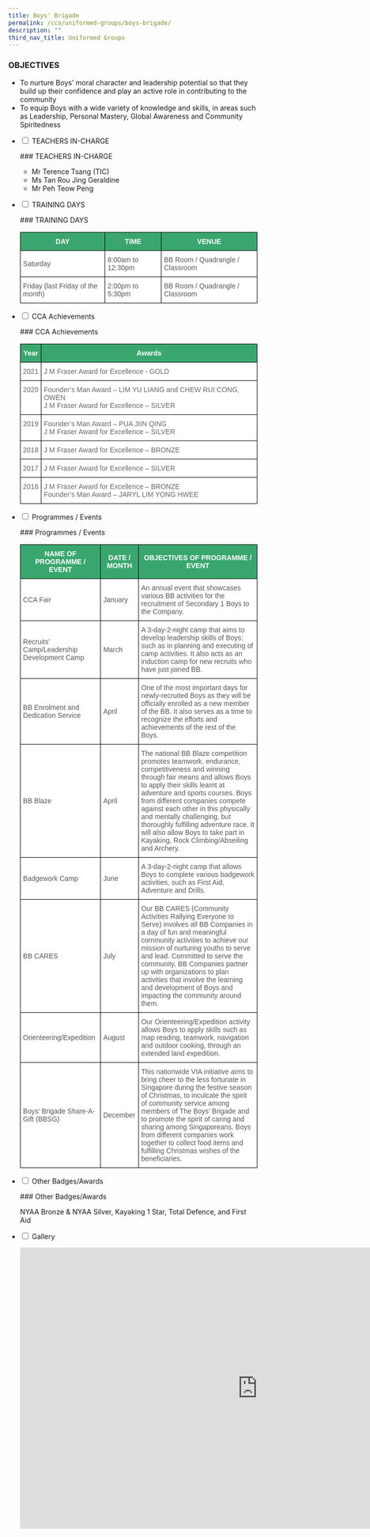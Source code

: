 ```yaml
---
title: Boys' Brigade
permalink: /cca/uniformed-groups/boys-brigade/
description: ""
third_nav_title: Uniformed Groups
---
```

### OBJECTIVES

*   To nurture Boys’ moral character and leadership potential so that they build up their confidence and play an active role in contributing to the community
*   To equip Boys with a wide variety of knowledge and skills, in areas such as Leadership, Personal Mastery, Global Awareness and Community Spiritedness

  
<ul class="jekyllcodex_accordion">
<li><input type="checkbox" id="accordion1">
<label for="accordion1">TEACHERS IN-CHARGE</label><div>

<p>
### TEACHERS IN-CHARGE

*   Mr Terence Tsang (TIC)
*   Ms Tan Rou Jing Geraldine
*   Mr Peh Teow Peng</p>
</div></li>

<li><input type="checkbox" id="accordion2">
<label for="accordion2">TRAINING DAYS</label><div>
<p>
### TRAINING DAYS
<style type="text/css">
.tg  {border-collapse:collapse;border-spacing:0;}
.tg td{border-color:black;border-style:solid;border-width:1px;font-family:Arial, sans-serif;font-size:14px;
  overflow:hidden;padding:10px 5px;word-break:normal;}
.tg th{border-color:black;border-style:solid;border-width:1px;font-family:Arial, sans-serif;font-size:14px;
  font-weight:normal;overflow:hidden;padding:10px 5px;word-break:normal;}
.tg .tg-k0s0{background-color:#3AA66F;color:#FFF;font-weight:bold;text-align:center;vertical-align:middle}
.tg .tg-mwz3{background-color:#FFF;color:#565656;text-align:left;vertical-align:middle}
</style>
<table class="tg">
<thead>
  <tr>
    <th class="tg-k0s0"><span style="color:#FFF;background-color:#3AA66F">DAY</span></th>
    <th class="tg-k0s0"><span style="color:#FFF;background-color:#3AA66F">TIME</span></th>
    <th class="tg-k0s0"><span style="color:#FFF;background-color:#3AA66F">VENUE</span></th>
  </tr>
</thead>
	<tbody>
  <tr>
    <td class="tg-mwz3"><span style="color:#565656">Saturday</span></td>
    <td class="tg-mwz3"><span style="color:#565656">8:00am to 12:30pm</span></td>
    <td class="tg-mwz3"><span style="color:#565656">BB Room / Quadrangle / Classroom</span></td>
  </tr><tr>
    <td class="tg-mwz3"><span style="color:#565656">Friday (last Friday of the month)</span></td>
    <td class="tg-mwz3"><span style="color:#565656">2:00pm to 5:30pm</span></td>
    <td class="tg-mwz3"><span style="color:#565656">BB Room / Quadrangle / Classroom</span></td>
  </tr></tbody></table>
</p>	</div></li>

<li><input type="checkbox" id="accordion3">
<label for="accordion3">CCA Achievements</label><div>	

<p>
### CCA Achievements

<style type="text/css">
.tg  {border-collapse:collapse;border-spacing:0;}
.tg td{border-color:black;border-style:solid;border-width:1px;font-family:Arial, sans-serif;font-size:14px;
  overflow:hidden;padding:10px 5px;word-break:normal;}
.tg th{border-color:black;border-style:solid;border-width:1px;font-family:Arial, sans-serif;font-size:14px;
  font-weight:normal;overflow:hidden;padding:10px 5px;word-break:normal;}
.tg .tg-k0s0{background-color:#3AA66F;color:#FFF;font-weight:bold;text-align:center;vertical-align:middle}
.tg .tg-zqva{background-color:#FFF;color:#666;text-align:center;vertical-align:top}
.tg .tg-cmm0{background-color:#FFF;color:#666;text-align:left;vertical-align:top}
</style>
<table class="tg">
<thead>
  <tr>
    <th class="tg-k0s0"><span style="color:#FFF;background-color:#3AA66F">Year</span></th>
    <th class="tg-k0s0"><span style="color:#FFF;background-color:#3AA66F">Awards</span></th>
  </tr>
</thead>
<tbody>
	<tr>
    <td class="tg-zqva">2021</td>
    <td class="tg-cmm0">J M Fraser Award for Excellence - GOLD<br></td>
  </tr>
  <tr>
    <td class="tg-zqva">2020</td>
    <td class="tg-cmm0">Founder’s Man Award – LIM YU LIANG and CHEW RUI CONG, OWEN<br>J M Fraser Award for Excellence – SILVER</td>
  </tr>
  <tr>
    <td class="tg-zqva">2019</td>
    <td class="tg-cmm0">Founder’s Man Award – PUA JIIN QING<br>J M Fraser Award for Excellence – SILVER</td>
  </tr>
  <tr>
    <td class="tg-zqva">2018</td>
    <td class="tg-cmm0">J M Fraser Award for Excellence – BRONZE<br></td>
  </tr>
 <tr>
    <td class="tg-zqva">2017</td>
    <td class="tg-cmm0">J M Fraser Award for Excellence – SILVER<br></td>
  </tr>
 <tr>
    <td class="tg-zqva">2016</td>
    <td class="tg-cmm0">J M Fraser Award for Excellence – BRONZE<br>Founder’s Man Award – JARYL LIM YONG HWEE</td>
  </tr>
  
</tbody>
</table>

</p></div></li>

<li><input type="checkbox" id="accordion3">
<label for="accordion3">Programmes / Events</label><div>

<p>
### Programmes / Events

<style type="text/css">
.tg  {border-collapse:collapse;border-spacing:0;}
.tg td{border-color:black;border-style:solid;border-width:1px;font-family:Arial, sans-serif;font-size:14px;
  overflow:hidden;padding:10px 5px;word-break:normal;}
.tg th{border-color:black;border-style:solid;border-width:1px;font-family:Arial, sans-serif;font-size:14px;
  font-weight:normal;overflow:hidden;padding:10px 5px;word-break:normal;}
.tg .tg-k0s0{background-color:#3AA66F;color:#FFF;font-weight:bold;text-align:center;vertical-align:middle}
.tg .tg-mwz3{background-color:#FFF;color:#565656;text-align:left;vertical-align:middle}
.tg .tg-njgx{background-color:#FFF;color:#565656;text-align:left;vertical-align:top}
</style>
<table class="tg">
<thead>
  <tr>
    <th class="tg-k0s0"><span style="color:#FFF;background-color:#3AA66F">NAME OF PROGRAMME / EVENT</span></th>
    <th class="tg-k0s0"><span style="color:#FFF;background-color:#3AA66F">DATE / MONTH</span></th>
    <th class="tg-k0s0"><span style="color:#FFF;background-color:#3AA66F">OBJECTIVES OF PROGRAMME / EVENT</span></th>
  </tr>
</thead>
<tbody>
  <tr>
    <td class="tg-mwz3"><span style="color:#565656">CCA Fair</span></td>
    <td class="tg-mwz3"><span style="color:#565656">January</span></td>
    <td class="tg-mwz3"><span style="color:#565656">An annual event that showcases various BB activities for the recruitment of Secondary 1 Boys to the Company. </span></td>
  </tr>
  <tr>
    <td class="tg-mwz3"><span style="color:#565656">Recruits’ Camp/Leadership Development Camp</span></td>
    <td class="tg-mwz3"><span style="color:#565656">March</span></td>
    <td class="tg-mwz3"><span style="color:#565656">A 3-day-2-night camp that aims to develop leadership skills of Boys; such as in planning and executing of camp activities. It also acts as an induction camp for new recruits who have just joined BB.</span></td>
  </tr>
  <tr>
    <td class="tg-mwz3"><span style="color:#565656">BB Enrolment and Dedication Service</span></td>
    <td class="tg-mwz3"><span style="color:#565656">April</span></td>
    <td class="tg-mwz3"><span style="color:#565656">One of the most important days for newly-recruited Boys as they will be officially enrolled as a new member of the BB. It also serves as a time to recognize the efforts and achievements of the rest of the Boys.</span></td>
  </tr>
  <tr>
    <td class="tg-mwz3"><span style="color:#565656">BB Blaze</span></td>
    <td class="tg-mwz3"><span style="color:#565656">April</span></td>
    <td class="tg-njgx">The national BB Blaze competition promotes teamwork, endurance, competitiveness and winning through fair means and allows Boys to apply their skills learnt at adventure and sports courses. Boys from different companies compete against each other in this physically and mentally challenging, but thoroughly fulfilling adventure race. It will also allow Boys to take part in Kayaking, Rock Climbing/Abseiling and Archery.</td>
  </tr>
  <tr>
    <td class="tg-mwz3"><span style="color:#565656">Badgework Camp</span></td>
    <td class="tg-mwz3"><span style="color:#565656">June</span></td>
    <td class="tg-mwz3"><span style="color:#565656">A 3-day-2-night camp that allows Boys to complete various badgework activities, such as First Aid, Adventure and Drills.</span></td>
  </tr>
  
  <tr>
    <td class="tg-mwz3"><span style="color:#565656">BB CARES</span></td>
    <td class="tg-mwz3"><span style="color:#565656">July</span></td>
    <td class="tg-mwz3"><span style="color:#565656">Our BB CARES (Community Activities Rallying Everyone to Serve) involves all BB Companies in a day of fun and meaningful community activities to achieve our mission of nurturing youths to serve and lead. Committed to serve the community, BB Companies partner up with organizations to plan activities that involve the learning and development of Boys and impacting the community around them.</span></td>
  </tr>
  <tr>
    <td class="tg-mwz3"><span style="color:#565656">Orienteering/Expedition </span></td>
    <td class="tg-mwz3"><span style="color:#565656">August</span></td>
    <td class="tg-mwz3"><span style="color:#565656">Our Orienteering/Expedition activity allows Boys to apply skills such as map reading, teamwork, navigation and outdoor cooking, through an extended land expedition.</span></td>
  </tr>
  <tr>
    <td class="tg-mwz3"><span style="color:#565656">Boys’ Brigade Share-A-Gift (BBSG)</span></td>
    <td class="tg-mwz3"><span style="color:#565656">December</span></td>
    <td class="tg-njgx"><span style="background-color:initial">This nationwide VIA initiative aims to bring cheer to the less fortunate in Singapore during the festive season of Christmas, to inculcate the spirit of community service among members of The Boys’ Brigade and to promote the spirit of caring and sharing among Singaporeans. Boys from different companies work together to collect food items and fulfilling Christmas wishes of the beneficiaries.
</span></td></tr></tbody></table>
</p></div></li>

<li><input type="checkbox" id="accordion4">
<label for="accordion3">Other Badges/Awards</label><div>
<p>		
### Other Badges/Awards
</p><p>
NYAA Bronze &amp; NYAA Silver, Kayaking 1 Star, Total Defence, and First Aid </p></div></li>

<li><input type="checkbox" id="accordion5">
<label for="accordion3">Gallery</label><div>
<p>
<iframe src="https://docs.google.com/presentation/d/e/2PACX-1vT8R1f2vbH086HIIZg6e6HHktqrqs2BEuMZfQc6Gb5C41I8PTIvOZ-tPVgCfJqPQS6v1hODRClySOmK/embed?start=true&amp;loop=true&amp;delayms=3000" frameborder="0" width="960" height="569" allowfullscreen="true"></iframe>

</p></div></li></ul>